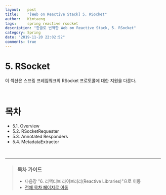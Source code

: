 ```yaml
---
layout:   post
title:    "[Web on Reactive Stack] 5. RSocket"
author:   Kimtaeng
tags: 	  spring reactive rsocket
description: "한글로 번역한 Web on Reactive Stack, 5. RSocket"
category: Spring
date: "2019-11-20 22:02:52"
comments: true
---
```


# 5. RSocket
이 섹션은 스프링 프레임워크의 RSocket 프로토콜에 대한 지원을 다룬다.

<br>

# 목차
- 5.1. Overview
- 5.2. RSocketRequester
- 5.3. Annotated Responders
- 5.4. MetadataExtractor

<br>

---

> ### 목차 가이드
> - 다음장 "6. 리액티브 라이브러리(Reactive Libraries)"으로 이동
> - <a href="/post/web-on-reactive-stack">전체 목차 페이지로 이동</a>